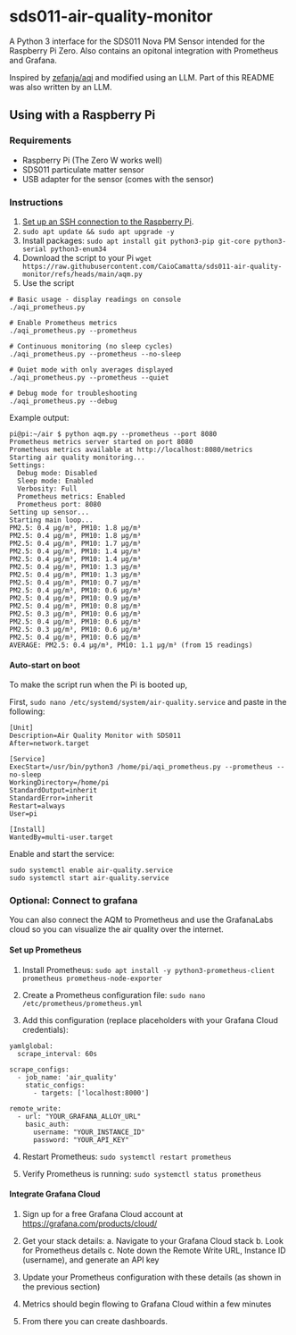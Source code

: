 # sds011-air-quality-monitor
A Python 3 interface for the SDS011 Nova PM Sensor intended for the Raspberry Pi Zero. Also contains an opitonal integration with Prometheus and Grafana.

Inspired by [zefanja/aqi](https://github.com/zefanja/aqi/tree/master) and modified using an LLM. Part of this README was also written by an LLM.


## Using with a Raspberry Pi

### Requirements
* Raspberry Pi (The Zero W works well)
* SDS011 particulate matter sensor
* USB adapter for the sensor (comes with the sensor)

### Instructions

1. [Set up an SSH connection to the Raspberry Pi](https://www.mikekasberg.com/blog/2020/06/19/headless-setup-for-a-raspberry-pi-zero-w.html).
2. `sudo apt update && sudo apt upgrade -y`
3. Install packages: `sudo apt install git python3-pip git-core python3-serial python3-enum34`
4. Download the script to your Pi `wget https://raw.githubusercontent.com/CaioCamatta/sds011-air-quality-monitor/refs/heads/main/aqm.py`
6. Use the script

```
# Basic usage - display readings on console
./aqi_prometheus.py

# Enable Prometheus metrics
./aqi_prometheus.py --prometheus

# Continuous monitoring (no sleep cycles)
./aqi_prometheus.py --prometheus --no-sleep

# Quiet mode with only averages displayed
./aqi_prometheus.py --prometheus --quiet

# Debug mode for troubleshooting
./aqi_prometheus.py --debug
```

Example output:
```
pi@pi:~/air $ python aqm.py --prometheus --port 8080
Prometheus metrics server started on port 8080
Prometheus metrics available at http://localhost:8080/metrics
Starting air quality monitoring...
Settings:
  Debug mode: Disabled
  Sleep mode: Enabled
  Verbosity: Full
  Prometheus metrics: Enabled
  Prometheus port: 8080
Setting up sensor...
Starting main loop...
PM2.5: 0.4 μg/m³, PM10: 1.8 μg/m³
PM2.5: 0.4 μg/m³, PM10: 1.8 μg/m³
PM2.5: 0.4 μg/m³, PM10: 1.7 μg/m³
PM2.5: 0.4 μg/m³, PM10: 1.4 μg/m³
PM2.5: 0.4 μg/m³, PM10: 1.4 μg/m³
PM2.5: 0.4 μg/m³, PM10: 1.3 μg/m³
PM2.5: 0.4 μg/m³, PM10: 1.3 μg/m³
PM2.5: 0.4 μg/m³, PM10: 0.7 μg/m³
PM2.5: 0.4 μg/m³, PM10: 0.6 μg/m³
PM2.5: 0.4 μg/m³, PM10: 0.9 μg/m³
PM2.5: 0.4 μg/m³, PM10: 0.8 μg/m³
PM2.5: 0.3 μg/m³, PM10: 0.6 μg/m³
PM2.5: 0.4 μg/m³, PM10: 0.6 μg/m³
PM2.5: 0.3 μg/m³, PM10: 0.6 μg/m³
PM2.5: 0.4 μg/m³, PM10: 0.6 μg/m³
AVERAGE: PM2.5: 0.4 μg/m³, PM10: 1.1 μg/m³ (from 15 readings)
```


#### Auto-start on boot

To make the script run when the Pi is booted up,

First, `sudo nano /etc/systemd/system/air-quality.service` and paste in the following:

```
[Unit]
Description=Air Quality Monitor with SDS011
After=network.target

[Service]
ExecStart=/usr/bin/python3 /home/pi/aqi_prometheus.py --prometheus --no-sleep
WorkingDirectory=/home/pi
StandardOutput=inherit
StandardError=inherit
Restart=always
User=pi

[Install]
WantedBy=multi-user.target
```

Enable and start the service:
```
sudo systemctl enable air-quality.service
sudo systemctl start air-quality.service
```


### Optional: Connect to grafana

You can also connect the AQM to Prometheus and use the GrafanaLabs cloud so you can visualize the air quality over the internet.

#### Set up Prometheus

1. Install Prometheus: `sudo apt install -y python3-prometheus-client prometheus prometheus-node-exporter `

2. Create a Prometheus configuration file: `sudo nano /etc/prometheus/prometheus.yml`

3. Add this configuration (replace placeholders with your Grafana Cloud credentials):
```
yamlglobal:
  scrape_interval: 60s

scrape_configs:
  - job_name: 'air_quality'
    static_configs:
      - targets: ['localhost:8000']

remote_write:
  - url: "YOUR_GRAFANA_ALLOY_URL"
    basic_auth:
      username: "YOUR_INSTANCE_ID"
      password: "YOUR_API_KEY"
```

4. Restart Prometheus: `sudo systemctl restart prometheus`

5. Verify Prometheus is running: `sudo systemctl status prometheus`


#### Integrate Grafana Cloud

1. Sign up for a free Grafana Cloud account at https://grafana.com/products/cloud/

2. Get your stack details:
  a. Navigate to your Grafana Cloud stack
  b. Look for Prometheus details
  c. Note down the Remote Write URL, Instance ID (username), and generate an API key

3. Update your Prometheus configuration with these details (as shown in the previous section)
4. Metrics should begin flowing to Grafana Cloud within a few minutes
5. From there you can create dashboards.
